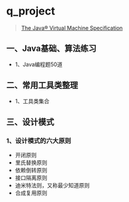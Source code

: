 #  q_project

> [The Java® Virtual Machine Specification](https://docs.oracle.com/javase/specs/jvms/se8/html/index.html)

## 一、Java基础、算法练习 
 * 1、Java编程题50道
 
## 二、常用工具类整理 
 * 1、工具类集合
 
## 三、设计模式
### 1、设计模式的六大原则
* 开闭原则
* 里氏替换原则
* 依赖倒转原则
* 接口隔离原则
* 迪米特法则，又称最少知道原则
* 合成复用原则


















